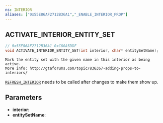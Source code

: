 ```yaml
---
ns: INTERIOR
aliases: ["0x55E86AF2712B36A1","_ENABLE_INTERIOR_PROP"]
---
```

## ACTIVATE_INTERIOR_ENTITY_SET

```c
// 0x55E86AF2712B36A1 0xC80A5DDF
void ACTIVATE_INTERIOR_ENTITY_SET(int interior, char* entitySetName);
```

```
Mark the entity set with the given name in this interior as being active.
More info: http://gtaforums.com/topic/836367-adding-props-to-interiors/  
```

[`REFRESH_INTERIOR`](#_0x41F37C3427C75AE0) needs to be called after changes to make them show up.

## Parameters
* **interior**: 
* **entitySetName**: 

